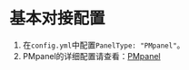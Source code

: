 # 基本对接配置

1. 在`config.yml`中配置`PanelType: "PMpanel"`。
2. PMpanel的详细配置请查看：[PMpanel](https://github.com/ByteInternetHK/PMPanel)



